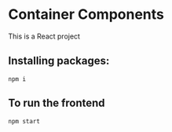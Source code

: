 # Container Components

This is a React project

## Installing packages:

`npm i`

## To run the frontend

`npm start`
